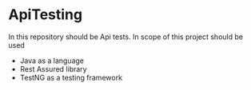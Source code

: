 # ApiTesting
In this repository should be Api tests. In scope of this project should be used 
  - Java as a language
  - Rest Assured library
  - TestNG as a testing framework
